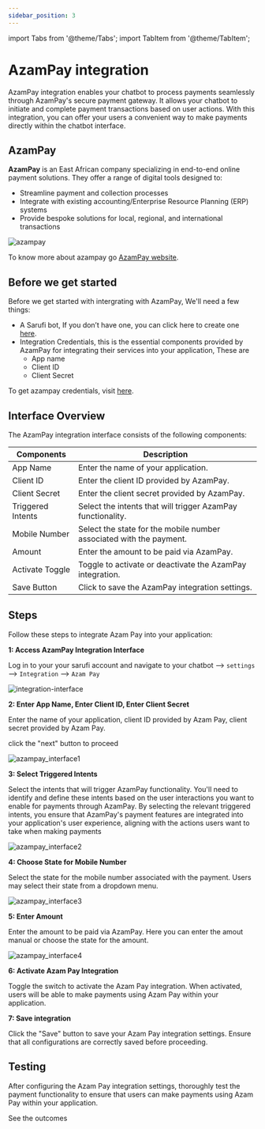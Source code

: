 ```yaml
---
sidebar_position: 3
---
```

import Tabs from '@theme/Tabs';
import TabItem from '@theme/TabItem';

# AzamPay integration

AzamPay integration enables your chatbot to process payments seamlessly through AzamPay's secure payment gateway. It allows your chatbot to initiate and complete payment transactions based on user actions. With this integration, you can offer your users a convenient way to make payments directly within the chatbot interface.

## AzamPay
**AzamPay** is an East African company specializing in end-to-end online payment solutions. They offer a range of digital tools designed to:

- Streamline payment and collection processes
- Integrate with existing accounting/Enterprise Resource Planning (ERP) systems
- Provide bespoke solutions for local, regional, and international transactions

![azampay](/img/azampay-image.png)

To know more about azampay go  [AzamPay website](https://azampay.com/).

## Before we get started

Before we get started with intergrating with AzamPay, We'll need a few things:
- A Sarufi bot, If you don’t have one, you can click here to create one [here](https://sarufi.io).
- Integration Credentials, this is the essential components provided by AzamPay for integrating their services into your application, These are
    - App name
    - Client ID
    - Client Secret

To get azampay credentials, visit [here](https://azampay.com/create-developer-account/).

## Interface Overview

The AzamPay integration interface consists of the following components:

| Components            | Description                                               |
|-------------------|-----------------------------------------------------------|
| App Name          | Enter the name of your application.                       |
| Client ID         | Enter the client ID provided by AzamPay.                  |
| Client Secret     | Enter the client secret provided by AzamPay.              |
| Triggered Intents | Select the intents that will trigger AzamPay functionality.|
| Mobile Number     | Select the state for the mobile number associated with the payment. |
| Amount            | Enter the amount to be paid via AzamPay.                  |
| Activate Toggle   | Toggle to activate or deactivate the AzamPay integration. |
| Save Button       | Click to save the AzamPay integration settings.           |

## Steps
Follow these steps to integrate Azam Pay into your application:

**1: Access AzamPay Integration Interface**

Log in to your your sarufi account and  navigate to  your chatbot --> `settings` --> `Integration` --> `Azam Pay`

![integration-interface](/img/integration_interface_image.png)

**2: Enter App Name, Enter Client ID, Enter Client Secret**

Enter the name of your application, client ID provided by Azam Pay, client secret provided by Azam Pay.

click the "next" button to proceed

![azampay_interface1](/img/azampay-interface1.png)

**3: Select Triggered Intents**

Select the intents that will trigger AzamPay functionality. You'll need to identify and define these intents based on the user interactions you want to enable for payments through AzamPay.
By selecting the relevant triggered intents, you ensure that AzamPay's payment features are integrated into your application's user experience, aligning with the actions users want to take when making payments

![azampay_interface2](/img/azampay-interface2.png)

**4: Choose State for Mobile Number**

Select the state for the mobile number associated with the payment. Users may select their state from a dropdown menu.

![azampay_interface3](/img/azampay-interface3.png)

**5: Enter Amount**

Enter the amount to be paid via AzamPay.  Here you can enter the amout manual or choose the state for the amount.

![azampay_interface4](/img/azampay-interface4.png)

**6: Activate Azam Pay Integration**

Toggle the switch to activate the Azam Pay integration. When activated, users will be able to make payments using Azam Pay within your application.

**7: Save integration**

Click the "Save" button to save your Azam Pay integration settings. Ensure that all configurations are correctly saved before proceeding.

## Testing

After configuring the Azam Pay integration settings, thoroughly test the payment functionality to ensure that users can make payments using Azam Pay within your application.

See the outcomes







